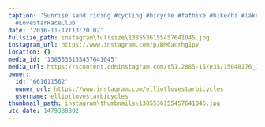 ```yaml
---
caption: 'Sunrise sand riding #cycling #bicycle #fatbike #bikechi #lakemichigan #bikepacking
  #LoveStarRaceClub'
date: '2016-11-17T13:20:02'
fullsize_path: instagram\fullsize\1385536155457641045.jpg
instagram_url: https://www.instagram.com/p/BM6acrhg1pV
location: {}
media_id: '1385536155457641045'
media_url: https://scontent.cdninstagram.com/t51.2885-15/e35/15048176_1792114537725221_2700045535821168640_n.jpg?ig_cache_key=MTM4NTUzNjE1NTQ1NzY0MTA0NQ%3D%3D.2
owner:
  id: '661611562'
  owner_url: https://www.instagram.com/elliotlovestarbicycles
  username: elliotlovestarbicycles
thumbnail_path: instagram\thumbnails\1385536155457641045.jpg
utc_date: 1479388802
---
```

